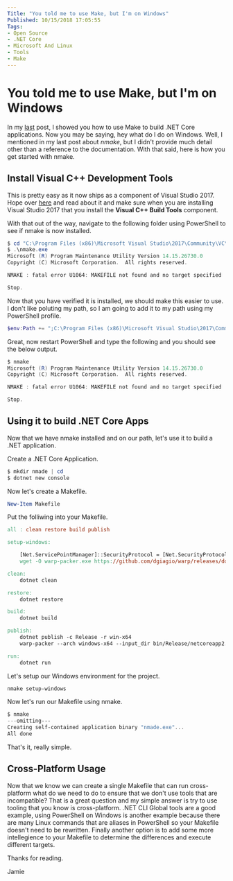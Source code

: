 ```yaml
---
Title: "You told me to use Make, but I'm on Windows"
Published: 10/15/2018 17:05:55
Tags: 
- Open Source
- .NET Core
- Microsoft And Linux
- Tools
- Make
---
```

# You told me to use Make, but I'm on Windows

In my [last](https://www.phillipsj.net/posts/building-dotnet-core-apps-old-school-with-make) post, I showed you how to use Make to build .NET Core applications. Now you may be saying, hey what do I do on Windows. Well, I mentioned in my last post about *nmake*, but I didn't provide much detail other than a reference to the documentation. With that said, here is how you get started with nmake.

## Install Visual C++ Development Tools

This is pretty easy as it now ships as a component of Visual Studio 2017. Hope over [here](https://blogs.msdn.microsoft.com/vcblog/2016/11/16/introducing-the-visual-studio-build-tools/) and read about it and make sure when you are installing Visual Studio 2017 that you install the **Visual C++ Build Tools** component.

With that out of the way, navigate to the following folder using PowerShell to see if nmake is now installed.

```PowerShell
$ cd "C:\Program Files (x86)\Microsoft Visual Studio\2017\Community\VC\Tools\MSVC\14.15.26726\bin\Hostx64\x64"
$ .\nmake.exe
Microsoft (R) Program Maintenance Utility Version 14.15.26730.0 
Copyright (C) Microsoft Corporation.  All rights reserved. 

NMAKE : fatal error U1064: MAKEFILE not found and no target specified 

Stop. 
```

Now that you have verified it is installed, we should make this easier to use. I don't like poluting my path, so I am going to add it to my path using my PowerShell profile.

```PowerShell
$env:Path += ";C:\Program Files (x86)\Microsoft Visual Studio\2017\Community\VC\Tools\MSVC\14.15.26726\bin\Hostx64\x64"
```

Great, now restart PowerShell and type the following and you should see the below output.

```PowerShell
$ nmake
Microsoft (R) Program Maintenance Utility Version 14.15.26730.0 
Copyright (C) Microsoft Corporation.  All rights reserved. 

NMAKE : fatal error U1064: MAKEFILE not found and no target specified 

Stop. 
```

## Using it to build .NET Core Apps

Now that we have nmake installed and on our path, let's use it to build a .NET application.

Create a .NET Core Application.

```PowerShell
$ mkdir nmade | cd
$ dotnet new console
```

Now let's create a  Makefile.

```PowerShell
New-Item Makefile
```

Put the folliwing into your Makefile.

```Makefile
all : clean restore build publish 

setup-windows:

    [Net.ServicePointManager]::SecurityProtocol = [Net.SecurityProtocolType]::Tls12
    wget -O warp-packer.exe https://github.com/dgiagio/warp/releases/download/v0.1.1/windows-x64.warp-packer.exe

clean:
    dotnet clean

restore:
    dotnet restore

build:
    dotnet build

publish:
    dotnet publish -c Release -r win-x64
    warp-packer --arch windows-x64 --input_dir bin/Release/netcoreapp2.1/win-x64/publish --exec nmade.exe --output nmade.exe

run:
    dotnet run
```

Let's setup our Windows environment for the project.

```PowerShell
nmake setup-windows
```

Now let's run our Makefile using nmake.

```PowerShell
$ nmake
---omitting---
Creating self-contained application binary "nmade.exe"...
All done
```

That's it, really simple.

## Cross-Platform Usage

Now that we know we can create a single Makefile that can run cross-platform what do we need to do to ensure that we don't use tools that are incompatible? That is a great question and my simple answer is try to use tooling that you know is cross-platform. .NET CLI Global tools are a good example, using PowerShell on Windows is another example because there are many Linux commands that are aliases in PowerShell so your Makefile doesn't need to be rewritten. Finally another option is to add some more intellegience to your Makefile to determine the differences and execute different targets.

Thanks for reading.

Jamie